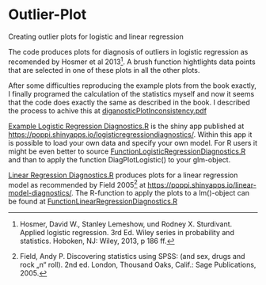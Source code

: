 # Outlier-Plot
Creating outlier plots for logistic and linear regression

The code produces plots for diagnosis of outliers in logistic regression as recomended by Hosmer et al 2013[^1]. A brush function hightlights data points that are selected in one of these plots in all the other plots. 

After some difficulties reproducing the example plots from the book exactly, I finally programed the calculation of the statistics myself and now it seems that the code does exactly the same as described in the book. I described the process to achive this at [diganosticPlotInconsistency.pdf](https://github.com/JohannPopp/Outlier-Plot/blob/master/diganosticPlotInconsistency.pdf)

[Example Logistic Regression Diagnostics.R](https://github.com/JohannPopp/Outlier-Plot/blob/master/Example%20Logistic%20Regression%20Diagnostics.R) is the shiny app published at https://poppi.shinyapps.io/logisticregressiondiagnostics/. Within this app it is possible to load your own data and specify your own model. For R users it might be even better to source [FunctionLogisticRegressionDiagnostics.R](https://github.com/JohannPopp/Outlier-Plot/blob/master/FunctionLogisticRegressionDiagnostics.R) and than to apply the function DiagPlotLogistic() to your glm-object. 

[Linear Regression Diagnostics.R](https://github.com/JohannPopp/Outlier-Plot/blob/master/Linear%20Regression%20Diagnostics.R) produces plots for a linear regression model as recommended by Field 2005[^2] at https://poppi.shinyapps.io/linear-model-diagnostics/. The R-function to apply the plots to a lm()-object can be found at [FunctionLinearRegressionDiagnostics.R](https://github.com/JohannPopp/Outlier-Plot/blob/master/FunctionLinearRegressionDiagnostics.R)


[^1]: Hosmer, David W., Stanley Lemeshow, und Rodney X. Sturdivant. Applied logistic regression. 3rd Ed. Wiley series in probability and statistics. Hoboken, NJ: Wiley, 2013, p 186 ff.

[^2]: Field, Andy P. Discovering statistics using SPSS: (and sex, drugs and rock „n“ roll). 2nd ed. London, Thousand Oaks, Calif.: Sage Publications, 2005.
